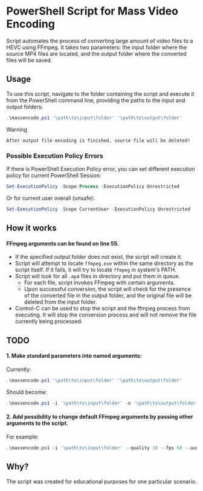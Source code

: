 # PowerShell Script for Mass Video Encoding

Script automates the process of converting large amount of video files to a HEVC using FFmpeg. It takes two parameters: the input folder where the source MP4 files are located, and the output folder where the converted files will be saved.

## Usage

To use this script, navigate to the folder containing the script and execute it from the PowerShell command line, providing the paths to the input and output folders:

```powershell
.\massencode.ps1 '\path\to\input\folder' '\path\to\output\folder'
```

> [!WARNING]  
> `After output file encoding is finished, source file will be deleted!`

### Possible Execution Policy Errors

If there is PowerShell Execution Policy error, you can set different execution policy for current PowerShell Session:
```powershell
Set-ExecutionPolicy -Scope Process -ExecutionPolicy Unrestricted
```
Or for current user overall (unsafe):
```powershell
Set-ExecutionPolicy -Scope CurrentUser -ExecutionPolicy Unrestricted
```

## How it works

#### FFmpeg arguments can be found on line 55.

- If the specified output folder does not exist, the script will create it.
- Script will attempt to locate `ffmpeg.exe` within the same directory as the script itself. If it fails, it will try to locate `ffmpeg` in system's PATH.
- Script will look for all `.mp4` files in directory and put them in queue.
    - For each file, script invokes FFmpeg with certain arguments.
    - Upon successful conversion, the script will check for the presence of the converted file in the output folder, and the original file will be deleted from the input folder.
- Control-C can be used to stop the script and the ffmpeg process from executing. It will stop the conversion process and will not remove the file currently being processed.

## TODO
#### 1. Make standard parameters into named arguments:

Currently:
```powershell
.\massencode.ps1 '\path\to\input\folder' '\path\to\output\folder'
```
Should become:
```powershell
.\massencode.ps1 -i '\path\to\input\folder' -o '\path\to\output\folder'
```
#### 2. Add possibility to change default FFmpeg arguments by passing other arguments to the script.
For example:
```powershell
.\massencode.ps1 -i '\path\to\input\folder' --quality 10 --fps 60 --audio [pass/merge] --keep -o '\path\to\output\folder'
```

## Why?

The script was created for educational purposes for one particular scenario.
